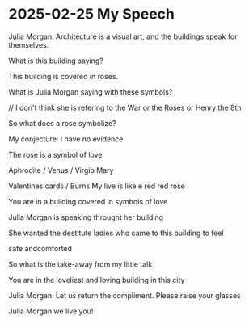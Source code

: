 # 2025-02-25 My Speech


Julia Morgan: Architecture is a visual art, and the buildings speak for themselves.

What is this building saying?

This building is covered in roses.

What is Julia Morgan saying with these symbols?

// I don't think she is refering to the War or the Roses or Henry the 8th

So what does a rose symbolize?

My conjecture: I have no evidence

The rose is a symbol of love

Aphrodite / Venus / Virgib Mary

Valentines cards / Burns My live is like e red red rose

You are in a building covered in symbols of love

Julia Morgan is speaking throught her building

She wanted the destitute ladies who came to this building to feel 

safe andcomforted

So what is the take-away from my little talk

You are in the loveliest and loving building in this city

Julia Morgan: Let us return the compliment. Please raise your glasses

Julia Morgan we live you!

